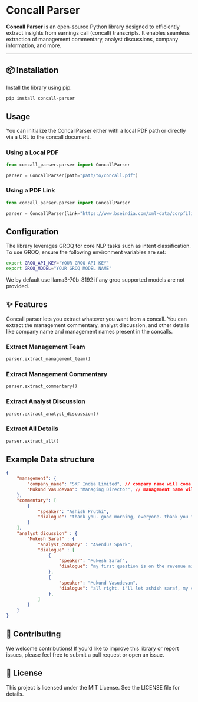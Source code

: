 # Concall Parser

**Concall Parser** is an open-source Python library designed to efficiently extract insights from earnings call (concall) transcripts. It enables seamless extraction of management commentary, analyst discussions, company information, and more.

---

## 📦 Installation

Install the library using pip:

```bash
pip install concall-parser
```


## Usage

You can initialize the ConcallParser either with a local PDF path or directly via a URL to the concall document.

### Using a Local PDF

```python
from concall_parser.parser import ConcallParser

parser = ConcallParser(path="path/to/concall.pdf")
```

### Using a PDF Link

```python
from concall_parser.parser import ConcallParser

parser = ConcallParser(link="https://www.bseindia.com/xml-data/corpfiling/AttachHis/458af4e6-8be5-4ce2-b4f1-119e53cd4c5a.pdf")
```

## Configuration

The library leverages GROQ for core NLP tasks such as intent classification. To use GROQ, ensure the following environment variables are set:

```bash
export GROQ_API_KEY="YOUR GROQ API KEY"
export GROQ_MODEL="YOUR GROQ MODEL NAME"
```

We by default use llama3-70b-8192 if any groq supported models are not provided.

## ✨ Features

Concall parser lets you extract whatever you want from a concall. You can extract the management commentary, analyst discussion, and other details like company name and management names present in the concalls.

### Extract Management Team

```python
parser.extract_management_team()
```

### Extract Management Commentary

```python
parser.extract_commentary()
```

### Extract Analyst Discussion

```python
parser.extract_analyst_discussion()
```

###  Extract All Details

```python
parser.extract_all()
```

## Example Data structure

```json
{
    "management": {
        "company_name": "SKF India Limited", // company name will come as value
        "Mukund Vasudevan": "Managing Director", // management name will come as key and designation will come as value
    },
    "commentary": [
        {
            "speaker": "Ashish Pruthi",
            "dialogue": "thank you. good morning, everyone. thank you for joining us today. today with us, we have skf india's managing director, mr. mukund vasudevan and our cfo, mr. ashish saraf. before i turn the call over to the management, i would like to remind you that in this call, some of the remarks contain forward-looking statements, which are subject to risks and uncertainties and actual results may differ materially we can now open the call for q&a."
        }
    ],
    "analyst_dicussion" : {
        "Mukesh Saraf" : {
            "analyst_company" : "Avendus Spark",
            "dialogue" : [
                {
                    "speaker": "Mukesh Saraf",
                    "dialogue": "my first question is on the revenue mix. so could you kind of give us some details on the different segments like the auto, industrial, exports and probably within that, some of the subsegments as well."
                },
                {
                    "speaker": "Mukund Vasudevan",
                    "dialogue": "all right. i'll let ashish saraf, my cfo, answer that in terms of so that he can share precise numbers."
                },
            ]
        }
    }
}
```


## 🤝 Contributing

We welcome contributions! If you'd like to improve this library or report issues, please feel free to submit a pull request or open an issue.

## 📝 License

This project is licensed under the MIT License. See the LICENSE file for details.
